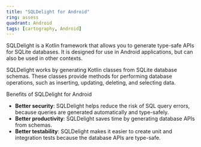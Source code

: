 ```yaml
---
title: "SQLDelight for Android"
ring: assess
quadrant: Android
tags: [cartography, Android]
---
```


<p>SQLDelight is a Kotlin framework that allows you to generate type-safe APIs for SQLite databases. It is designed for use in Android applications, but can also be used in other contexts.</p>

<p>SQLDelight works by generating Kotlin classes from SQLite database schemas. These classes provide methods for performing database operations, such as inserting, updating, deleting, and selecting data.</p>

<p>Benefits of SQLDelight for Android</p>

<ul>
<li><b>Better security</b>: SQLDelight helps reduce the risk of SQL query errors, because queries are generated automatically and type-safely.</li>
<li><b>Better productivity</b>: SQLDelight saves time by generating database APIs from schemas.</li>
<li><b>Better testability</b>: SQLDelight makes it easier to create unit and integration tests because the database APIs are type-safe.</li>
</ul>
